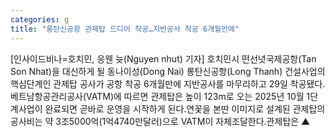 ```yaml
---
categories: g
title: "롱탄신공항 관제탑 드디어 착공…지반공사 착공 6개월만에"
---
```

[인사이드비나=호치민, 응웬 늇(Nguyen nhut) 기자] 호치민시 떤선녓국제공항(Tan Son Nhat)을 대신하게 될 동나이성(Dong Nai) 롱탄신공항(Long Thanh) 건설사업의 핵심단계인 관제탑 공사가 공항 착공 6개월만에 지반공사를 마무리하고 29일 착공됐다.베트남항공관리공사(VATM)에 따르면 관제탑은 높이 123m로 오는 2025년 10월 1단계사업이 완료되면 곧바로 운영을 시작하게 된다.연꽃을 본딴 이미지로 설계된 관제탑의 공사비는 약 3조5000억(1억4740만달러)으로 VATM이 자체조달한다.관제탑은 ▲